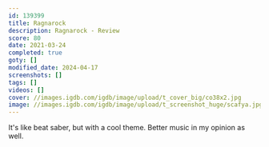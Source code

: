 ```yaml
---
id: 139399
title: Ragnarock
description: Ragnarock - Review
score: 80
date: 2021-03-24
completed: true
goty: []
modified_date: 2024-04-17
screenshots: []
tags: []
videos: []
cover: //images.igdb.com/igdb/image/upload/t_cover_big/co38x2.jpg
image: //images.igdb.com/igdb/image/upload/t_screenshot_huge/scafya.jpg
---
```

It's like beat saber, but with a cool theme. Better music in my opinion as well.